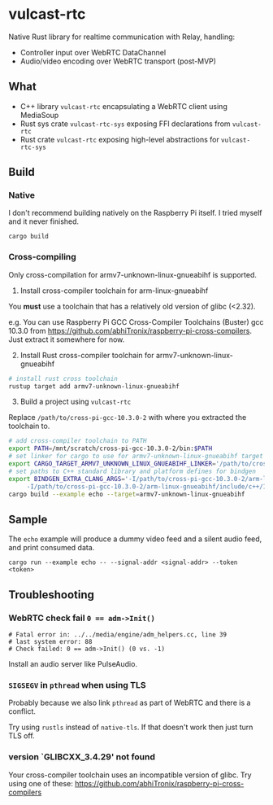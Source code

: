 # vulcast-rtc
Native Rust library for realtime communication with Relay, handling:
- Controller input over WebRTC DataChannel
- Audio/video encoding over WebRTC transport (post-MVP)

## What
- C++ library `vulcast-rtc` encapsulating a WebRTC client using MediaSoup
- Rust sys crate `vulcast-rtc-sys` exposing FFI declarations from `vulcast-rtc`
- Rust crate `vulcast-rtc` exposing high-level abstractions for `vulcast-rtc-sys`

## Build 
### Native
I don't recommend building natively on the Raspberry Pi itself. I tried myself
and it never finished.
```
cargo build
```

### Cross-compiling
Only cross-compilation for armv7-unknown-linux-gnueabihf is supported.

1. Install cross-compiler toolchain for arm-linux-gnueabihf  

You **must** use a toolchain that has a relatively old version of glibc (<2.32). 

e.g. You can use 
 Raspberry Pi GCC Cross-Compiler Toolchains (Buster) gcc 10.3.0 from 
https://github.com/abhiTronix/raspberry-pi-cross-compilers. Just extract it somewhere for now.

2. Install Rust cross-compiler toolchain for armv7-unknown-linux-gnueabihf
```bash
# install rust cross toolchain
rustup target add armv7-unknown-linux-gnueabihf
```

3. Build a project using `vulcast-rtc`

Replace `/path/to/cross-pi-gcc-10.3.0-2` with where you extracted the toolchain to.
```bash
# add cross-compiler toolchain to PATH
export PATH=/mnt/scratch/cross-pi-gcc-10.3.0-2/bin:$PATH
# set linker for cargo to use for armv7-unknown-linux-gnueabihf target
export CARGO_TARGET_ARMV7_UNKNOWN_LINUX_GNUEABIHF_LINKER='/path/to/cross-pi-gcc-10.3.0-2/bin/arm-linux-gnueabihf-gcc'
# set paths to C++ standard library and platform defines for bindgen
export BINDGEN_EXTRA_CLANG_ARGS='-I/path/to/cross-pi-gcc-10.3.0-2/arm-linux-gnueabihf/include/c++/10.3.0 \
	 -I/path/to/cross-pi-gcc-10.3.0-2/arm-linux-gnueabihf/include/c++/10.3.0/arm-linux-gnueabihf/'
cargo build --example echo --target=armv7-unknown-linux-gnueabihf
```

## Sample
The `echo` example will produce a dummy video feed and a silent audio feed, and print consumed data.
```
cargo run --example echo -- --signal-addr <signal-addr> --token <token>
```

## Troubleshooting
### WebRTC check fail `0 == adm->Init()`
```
# Fatal error in: ../../media/engine/adm_helpers.cc, line 39
# last system error: 88
# Check failed: 0 == adm->Init() (0 vs. -1)
```
Install an audio server like PulseAudio.

### `SIGSEGV` in `pthread` when using TLS
Probably because we also link `pthread` as part of WebRTC and there is a conflict.

Try using `rustls` instead of `native-tls`. If that doesn't work then just turn TLS off.

### version `GLIBCXX_3.4.29' not found
Your cross-compiler toolchain uses an incompatible version of glibc. Try using one of these: 
https://github.com/abhiTronix/raspberry-pi-cross-compilers